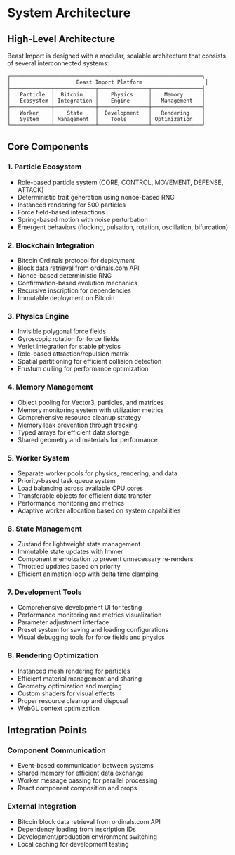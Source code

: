 # System Architecture

## High-Level Architecture
Beast Import is designed with a modular, scalable architecture that consists of several interconnected systems:

```
┌─────────────────────────────────────────────────────────────┐
│                     Beast Import Platform                    │
├─────────────┬─────────────┬────────────────┬────────────────┤
│   Particle  │  Bitcoin    │    Physics     │    Memory      │
│   Ecosystem │ Integration │    Engine      │   Management   │
├─────────────┼─────────────┼────────────────┼────────────────┤
│   Worker    │    State    │  Development   │   Rendering    │
│   System    │ Management  │    Tools       │ Optimization   │
└─────────────┴─────────────┴────────────────┴────────────────┘
```

## Core Components

### 1. Particle Ecosystem
- Role-based particle system (CORE, CONTROL, MOVEMENT, DEFENSE, ATTACK)
- Deterministic trait generation using nonce-based RNG
- Instanced rendering for 500 particles
- Force field-based interactions
- Spring-based motion with noise perturbation
- Emergent behaviors (flocking, pulsation, rotation, oscillation, bifurcation)

### 2. Blockchain Integration
- Bitcoin Ordinals protocol for deployment
- Block data retrieval from ordinals.com API
- Nonce-based deterministic RNG
- Confirmation-based evolution mechanics
- Recursive inscription for dependencies
- Immutable deployment on Bitcoin

### 3. Physics Engine
- Invisible polygonal force fields
- Gyroscopic rotation for force fields
- Verlet integration for stable physics
- Role-based attraction/repulsion matrix
- Spatial partitioning for efficient collision detection
- Frustum culling for performance optimization

### 4. Memory Management
- Object pooling for Vector3, particles, and matrices
- Memory monitoring system with utilization metrics
- Comprehensive resource cleanup strategy
- Memory leak prevention through tracking
- Typed arrays for efficient data storage
- Shared geometry and materials for performance

### 5. Worker System
- Separate worker pools for physics, rendering, and data
- Priority-based task queue system
- Load balancing across available CPU cores
- Transferable objects for efficient data transfer
- Performance monitoring and metrics
- Adaptive worker allocation based on system capabilities

### 6. State Management
- Zustand for lightweight state management
- Immutable state updates with Immer
- Component memoization to prevent unnecessary re-renders
- Throttled updates based on priority
- Efficient animation loop with delta time clamping

### 7. Development Tools
- Comprehensive development UI for testing
- Performance monitoring and metrics visualization
- Parameter adjustment interface
- Preset system for saving and loading configurations
- Visual debugging tools for force fields and physics

### 8. Rendering Optimization
- Instanced mesh rendering for particles
- Efficient material management and sharing
- Geometry optimization and merging
- Custom shaders for visual effects
- Proper resource cleanup and disposal
- WebGL context optimization

## Integration Points

### Component Communication
- Event-based communication between systems
- Shared memory for efficient data exchange
- Worker message passing for parallel processing
- React component composition and props

### External Integration
- Bitcoin block data retrieval from ordinals.com API
- Dependency loading from inscription IDs
- Development/production environment switching
- Local caching for development testing

